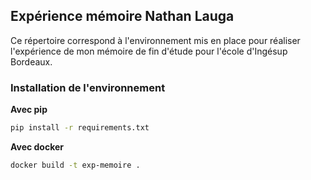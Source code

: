 Expérience mémoire Nathan Lauga
-------

Ce répertoire correspond à l'environnement mis en place pour réaliser l'expérience de mon mémoire de fin d'étude pour l'école d'Ingésup Bordeaux.

### Installation de l'environnement

**Avec pip** 

```bash
pip install -r requirements.txt
```

**Avec docker**

```bash 
docker build -t exp-memoire .
```